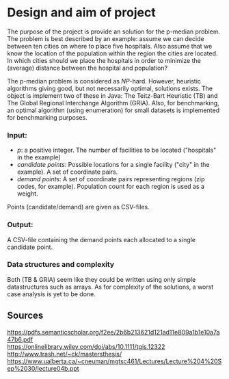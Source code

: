 # Design and aim of project

The purpose of the project is provide an solution for the p-median problem. The problem is best described by an example: assume we can decide between ten cities on where to place five hospitals. Also assume that we know the location of the population within the region the cities are located. In which cities should we place the hospitals in order to minimize the (average) distance between the hospital and population?

The p-median problem is considered as *NP*-hard. However, heuristic algorithms giving good, but not necessarily optimal, solutions exists. The object is implement two of these in Java: The Teitz-Bart Heuristic (TB) and The Global Regional Interchange Algorithm (GRIA). Also, for benchmarking, an optimal algorithm (using enumeration) for small datasets is implemented for benchmarking purposes.

### Input:

* *p*: a positive integer. The number of facilities to be located ("hospitals" in the example)
* *candidate points*: Possible locations for a single facility ("city" in the example). A set of coordinate pairs.
* *demand points*: A set of coordinate pairs representing regions (zip codes, for example). Population count for each region is used as a weight.

Points (candidate/demand) are given as CSV-files.

### Output: 

A CSV-file containing the demand points each allocated to a single candidate point.

### Data structures and complexity

Both (TB & GRIA) seem like they could be written using only simple datastructures such as arrays. As for complexity of the solutions, a worst case analysis is yet to be done.

## Sources

https://pdfs.semanticscholar.org/f2ee/2b6b213621d121ad11e809a1b1e10a7a47b6.pdf  
https://onlinelibrary.wiley.com/doi/abs/10.1111/tgis.12322  
http://www.trash.net/~ck/mastersthesis/  
https://www.ualberta.ca/~cneuman/mgtsc461/Lectures/Lecture%204%20Sep%2030/lecture04b.ppt  


